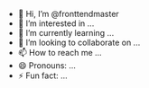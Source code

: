 - 👋 Hi, I’m @fronttendmaster
- 👀 I’m interested in ...
- 🌱 I’m currently learning ...
- 💞️ I’m looking to collaborate on ...
- 📫 How to reach me ...
- 😄 Pronouns: ...
- ⚡ Fun fact: ...

<!---
fronttendmaster/fronttendmaster is a ✨ special ✨ repository because its `README.md` (this file) appears on your GitHub profile.
You can click the Preview link to take a look at your changes.
--->
